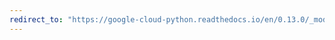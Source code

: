 ```yaml
---
redirect_to: "https://google-cloud-python.readthedocs.io/en/0.13.0/_modules/gcloud/client.html"
---
```

